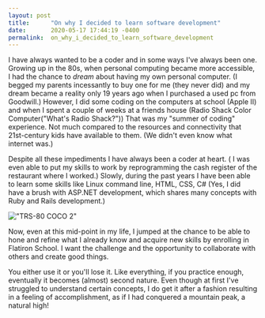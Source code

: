 ```yaml
---
layout: post
title:      "On why I decided to learn software development"
date:       2020-05-17 17:44:19 -0400
permalink:  on_why_i_decided_to_learn_software_development
---
```



I have always wanted to be a coder and in some ways I've always been one.  Growing up in the 80s, when personal computing became more accessible, I had the chance to *dream* about having my own personal computer. (I begged my parents incessantly to buy one for me (they never did) and my dream became a reality only 19 years ago when I purchased a used pc from Goodwill.)  However, I did some coding on the computers at school (Apple II) and when I spent a couple of weeks at a friends house (Radio Shack Color Computer("What's Radio Shack?"))  That was my "summer of coding" experience.  Not much compared to the resources and connectivity that 21st-century kids have available to them.  (We didn't even know what internet was.) 

Despite all these impediments I have always been a coder at heart. ( I was even able to put my skills to work by reprogramming the cash register of the restaurant where I worked.)  Slowly, during the past years I have been able to learn some skills like Linux command line, HTML, CSS, C# (Yes, I did have a brush with ASP.NET development, which shares many concepts with Ruby and Rails development.)

!["TRS-80 COCO 2"](https://upload.wikimedia.org/wikipedia/commons/2/20/TRS-80_Color_Computer_1_front_right.jpg)

Now, even at this mid-point in my life, I jumped at the chance to be able to hone and refine what I already know and acquire new skills  by enrolling in Flatiron School.  I want the challenge and the opportunity to collaborate with others and create good things. 

You either use it or you'll lose it.  Like everything, if you practice enough, eventually it becomes (almost) second nature.  Even though at first I've struggled to understand certain concepts, I do get it after a fashion resulting in a feeling of accomplishment, as if I had conquered a mountain peak, a natural high!
